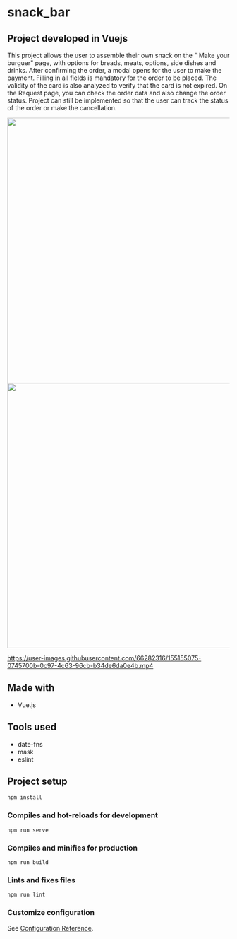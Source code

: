 # snack_bar

## Project developed in Vuejs 

This project allows the user to assemble their own snack on the " Make your burguer" page, with options for breads, meats, options, side dishes and drinks. After confirming the order, a modal opens for the user to make the payment.
Filling in all fields is mandatory for the order to be placed. The validity of the card is also analyzed to verify that the card is not expired.
On the Request page, you can check the order data and also change the order status.
Project can still be implemented so that the user can track the status of the order or make the cancellation.

<img src='https://user-images.githubusercontent.com/66282316/155153810-66ede7d0-c8a1-4458-aaaa-861a44f9c26b.jpg' style="width:600px;">
<img src='https://user-images.githubusercontent.com/66282316/155154438-096e319f-0ea2-496b-9be7-c0f022ac2ede.jpg' style="width:600px;">


https://user-images.githubusercontent.com/66282316/155155075-0745700b-0c97-4c63-96cb-b34de6da0e4b.mp4




## Made with
* Vue.js

## Tools used
* date-fns 
* mask
* eslint


## Project setup
```
npm install
```

### Compiles and hot-reloads for development
```
npm run serve
```

### Compiles and minifies for production
```
npm run build
```

### Lints and fixes files
```
npm run lint
```

### Customize configuration
See [Configuration Reference](https://cli.vuejs.org/config/).
